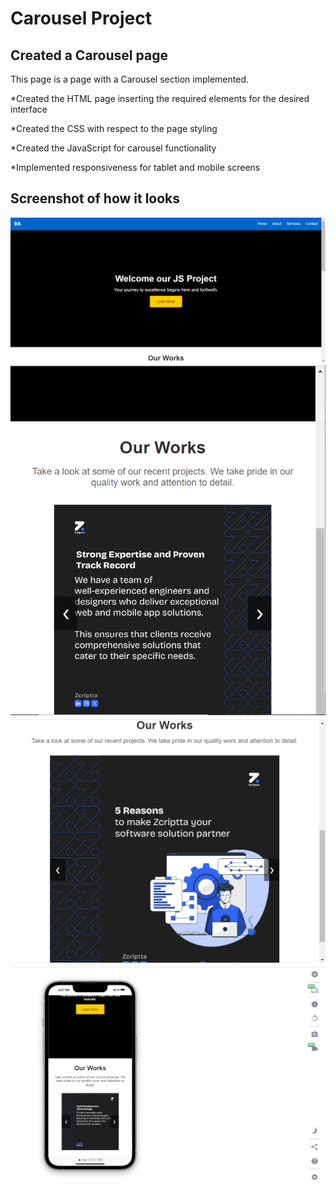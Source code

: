 # Carousel Project

## Created a Carousel page

This page is a page with a Carousel section implemented.

\*Created the HTML page inserting the required elements for the desired interface

\*Created the CSS with respect to the page styling

\*Created the JavaScript for carousel functionality

\*Implemented responsiveness for tablet and mobile screens

## Screenshot of how it looks

<img src="/screenshots/screenshot1.png" alt="image" />
    <img src="/screenshots/screenshot3.png" alt="image" />
    <img src="/screenshots/screenshot4.png" alt="image" />
    <img src="/screenshots/screenshot5.png" alt="image" />
